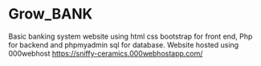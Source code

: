 # Grow_BANK
Basic banking system website using html css bootstrap for front end, Php for backend and phpmyadmin sql for database.
Website hosted using 000webhost https://sniffy-ceramics.000webhostapp.com/
